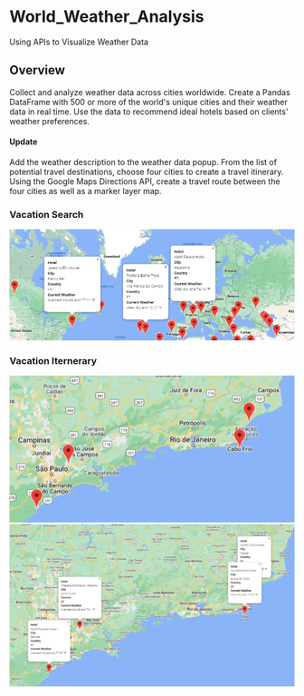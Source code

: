 # World_Weather_Analysis
Using APIs to Visualize Weather Data

## Overview
Collect and analyze weather data across cities worldwide. Create a Pandas DataFrame with 500 or more of the world's unique cities and their weather data in real time. Use the data to recommend ideal hotels based on clients' weather preferences.
#### Update
Add the weather description to the weather data popup. From the list of potential travel destinations, choose four cities to create a travel itinerary. Using the Google Maps Directions API, create a travel route between the four cities as well as a marker layer map.


### Vacation Search
![image_name](/Vacation_Search/WeatherPy_vacation_map.png)


### Vacation Iternerary
![image_name](/Vacation_Itinerary/WeatherPy_travel_map_markers_closed.png)
![image_name](/Vacation_Itinerary/WeatherPy_travel_map_markers.png)
